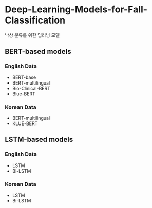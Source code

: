 # Deep-Learning-Models-for-Fall-Classification
낙상 분류를 위한 딥러닝 모델

## BERT-based models

### English Data
- BERT-base
- BERT-multilingual
- Bio-Clinical-BERT
- Blue-BERT

### Korean Data
- BERT-multilingual
- KLUE-BERT

## LSTM-based models

### English Data
- LSTM
- Bi-LSTM

### Korean Data
- LSTM
- Bi-LSTM
